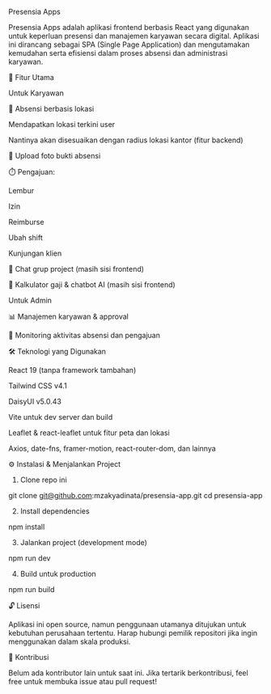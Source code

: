 Presensia Apps

Presensia Apps adalah aplikasi frontend berbasis React yang digunakan untuk keperluan presensi dan manajemen karyawan secara digital. Aplikasi ini dirancang sebagai SPA (Single Page Application) dan mengutamakan kemudahan serta efisiensi dalam proses absensi dan administrasi karyawan.

🚀 Fitur Utama

Untuk Karyawan

📍 Absensi berbasis lokasi

Mendapatkan lokasi terkini user

Nantinya akan disesuaikan dengan radius lokasi kantor (fitur backend)

📸 Upload foto bukti absensi

⏱️ Pengajuan:

Lembur

Izin

Reimburse

Ubah shift

Kunjungan klien

💬 Chat grup project (masih sisi frontend)

🧮 Kalkulator gaji & chatbot AI (masih sisi frontend)

Untuk Admin

📊 Manajemen karyawan & approval

🔎 Monitoring aktivitas absensi dan pengajuan

🛠️ Teknologi yang Digunakan

React 19 (tanpa framework tambahan)

Tailwind CSS v4.1

DaisyUI v5.0.43

Vite untuk dev server dan build

Leaflet & react-leaflet untuk fitur peta dan lokasi

Axios, date-fns, framer-motion, react-router-dom, dan lainnya

⚙️ Instalasi & Menjalankan Project

1. Clone repo ini

git clone git@github.com:mzakyadinata/presensia-app.git
cd presensia-app

2. Install dependencies

npm install

3. Jalankan project (development mode)

npm run dev

4. Build untuk production

npm run build

🔓 Lisensi

Aplikasi ini open source, namun penggunaan utamanya ditujukan untuk kebutuhan perusahaan tertentu. Harap hubungi pemilik repositori jika ingin menggunakan dalam skala produksi.

🙌 Kontribusi

Belum ada kontributor lain untuk saat ini. Jika tertarik berkontribusi, feel free untuk membuka issue atau pull request!

